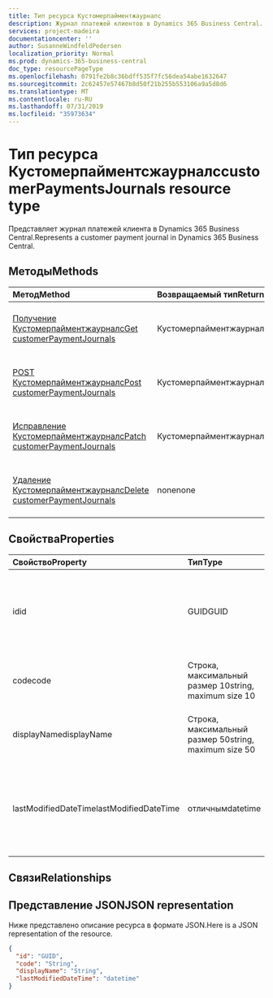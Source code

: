 ```yaml
---
title: Тип ресурса Кустомерпайментжаурналс
description: Журнал платежей клиентов в Dynamics 365 Business Central.
services: project-madeira
documentationcenter: ''
author: SusanneWindfeldPedersen
localization_priority: Normal
ms.prod: dynamics-365-business-central
doc_type: resourcePageType
ms.openlocfilehash: 0791fe2b8c36bdff535f7fc56dea54abe1632647
ms.sourcegitcommit: 2c62457e57467b8d50f21b255b553106a9a5d8d6
ms.translationtype: MT
ms.contentlocale: ru-RU
ms.lasthandoff: 07/31/2019
ms.locfileid: "35973634"
---
```

# <a name="customerpaymentsjournals-resource-type"></a><span data-ttu-id="01cd0-103">Тип ресурса Кустомерпайментсжаурналс</span><span class="sxs-lookup"><span data-stu-id="01cd0-103">customerPaymentsJournals resource type</span></span>
<span data-ttu-id="01cd0-104">Представляет журнал платежей клиента в Dynamics 365 Business Central.</span><span class="sxs-lookup"><span data-stu-id="01cd0-104">Represents a customer payment journal in Dynamics 365 Business Central.</span></span>

## <a name="methods"></a><span data-ttu-id="01cd0-105">Методы</span><span class="sxs-lookup"><span data-stu-id="01cd0-105">Methods</span></span>

| <span data-ttu-id="01cd0-106">Метод</span><span class="sxs-lookup"><span data-stu-id="01cd0-106">Method</span></span>               | <span data-ttu-id="01cd0-107">Возвращаемый тип</span><span class="sxs-lookup"><span data-stu-id="01cd0-107">Return Type</span></span>             |<span data-ttu-id="01cd0-108">Описание</span><span class="sxs-lookup"><span data-stu-id="01cd0-108">Description</span></span>                      |
|:---------------------|:------------------------|:--------------------------------|
|[<span data-ttu-id="01cd0-109">Получение Кустомерпайментжаурналс</span><span class="sxs-lookup"><span data-stu-id="01cd0-109">Get customerPaymentJournals</span></span>](../api/dynamics-customerpaymentsjournal-get.md)      |<span data-ttu-id="01cd0-110">Кустомерпайментжаурналс</span><span class="sxs-lookup"><span data-stu-id="01cd0-110">customerPaymentJournals</span></span>|<span data-ttu-id="01cd0-111">Возвращает журнал платежей клиента.</span><span class="sxs-lookup"><span data-stu-id="01cd0-111">Gets a customer payment journal.</span></span>   |
|[<span data-ttu-id="01cd0-112">POST Кустомерпайментжаурналс</span><span class="sxs-lookup"><span data-stu-id="01cd0-112">Post customerPaymentJournals</span></span>](../api/dynamics-create-customerpaymentsjournal.md)  |<span data-ttu-id="01cd0-113">Кустомерпайментжаурналс</span><span class="sxs-lookup"><span data-stu-id="01cd0-113">customerPaymentJournals</span></span>|<span data-ttu-id="01cd0-114">Создает журнал платежей клиента.</span><span class="sxs-lookup"><span data-stu-id="01cd0-114">Creates a customer payment journal.</span></span>|
|[<span data-ttu-id="01cd0-115">Исправление Кустомерпайментжаурналс</span><span class="sxs-lookup"><span data-stu-id="01cd0-115">Patch customerPaymentJournals</span></span>](../api/dynamics-customerpaymentsjournal-update.md) |<span data-ttu-id="01cd0-116">Кустомерпайментжаурналс</span><span class="sxs-lookup"><span data-stu-id="01cd0-116">customerPaymentJournals</span></span>|<span data-ttu-id="01cd0-117">Обновляет журнал платежей клиента.</span><span class="sxs-lookup"><span data-stu-id="01cd0-117">Updates a customer payment journal.</span></span>|
|[<span data-ttu-id="01cd0-118">Удаление Кустомерпайментжаурналс</span><span class="sxs-lookup"><span data-stu-id="01cd0-118">Delete customerPaymentJournals</span></span>](../api/dynamics-customerpaymentsjournal-delete.md)|<span data-ttu-id="01cd0-119">none</span><span class="sxs-lookup"><span data-stu-id="01cd0-119">none</span></span>                     |<span data-ttu-id="01cd0-120">Удаляет журнал платежей клиента.</span><span class="sxs-lookup"><span data-stu-id="01cd0-120">Deletes a customer payment journal.</span></span>|

## <a name="properties"></a><span data-ttu-id="01cd0-121">Свойства</span><span class="sxs-lookup"><span data-stu-id="01cd0-121">Properties</span></span>
| <span data-ttu-id="01cd0-122">Свойство</span><span class="sxs-lookup"><span data-stu-id="01cd0-122">Property</span></span>           | <span data-ttu-id="01cd0-123">Тип</span><span class="sxs-lookup"><span data-stu-id="01cd0-123">Type</span></span>                  |<span data-ttu-id="01cd0-124">Описание</span><span class="sxs-lookup"><span data-stu-id="01cd0-124">Description</span></span>                                                             |
|:-------------------|:----------------------|:-----------------------------------------------------------------------|
|<span data-ttu-id="01cd0-125">id</span><span class="sxs-lookup"><span data-stu-id="01cd0-125">id</span></span>                  |<span data-ttu-id="01cd0-126">GUID</span><span class="sxs-lookup"><span data-stu-id="01cd0-126">GUID</span></span>                   |<span data-ttu-id="01cd0-127">Уникальный идентификатор журнала платежей клиента.</span><span class="sxs-lookup"><span data-stu-id="01cd0-127">The unique ID of the customer payment journal.</span></span> <span data-ttu-id="01cd0-128">Не редактируемые.</span><span class="sxs-lookup"><span data-stu-id="01cd0-128">Non-editable.</span></span>           |
|<span data-ttu-id="01cd0-129">code</span><span class="sxs-lookup"><span data-stu-id="01cd0-129">code</span></span>                |<span data-ttu-id="01cd0-130">Строка, максимальный размер 10</span><span class="sxs-lookup"><span data-stu-id="01cd0-130">string, maximum size 10</span></span>| <span data-ttu-id="01cd0-131">Код журнала платежей клиента.</span><span class="sxs-lookup"><span data-stu-id="01cd0-131">The code of the customer payment journal.</span></span>                             |
|<span data-ttu-id="01cd0-132">displayName</span><span class="sxs-lookup"><span data-stu-id="01cd0-132">displayName</span></span>         |<span data-ttu-id="01cd0-133">Строка, максимальный размер 50</span><span class="sxs-lookup"><span data-stu-id="01cd0-133">string, maximum size 50</span></span>| <span data-ttu-id="01cd0-134">Отображаемое имя журнала платежей клиента.</span><span class="sxs-lookup"><span data-stu-id="01cd0-134">The display name of the customer payment journal.</span></span>                     |
|<span data-ttu-id="01cd0-135">lastModifiedDateTime</span><span class="sxs-lookup"><span data-stu-id="01cd0-135">lastModifiedDateTime</span></span>|<span data-ttu-id="01cd0-136">отличным</span><span class="sxs-lookup"><span data-stu-id="01cd0-136">datetime</span></span>               |<span data-ttu-id="01cd0-137">Дата и время последнего изменения журнала платежей клиента.</span><span class="sxs-lookup"><span data-stu-id="01cd0-137">The last datetime the customer payment journal was modified.</span></span> <span data-ttu-id="01cd0-138">Только для чтения.</span><span class="sxs-lookup"><span data-stu-id="01cd0-138">Read-Only.</span></span>|

## <a name="relationships"></a><span data-ttu-id="01cd0-139">Связи</span><span class="sxs-lookup"><span data-stu-id="01cd0-139">Relationships</span></span>

## <a name="json-representation"></a><span data-ttu-id="01cd0-140">Представление JSON</span><span class="sxs-lookup"><span data-stu-id="01cd0-140">JSON representation</span></span>

<span data-ttu-id="01cd0-141">Ниже представлено описание ресурса в формате JSON.</span><span class="sxs-lookup"><span data-stu-id="01cd0-141">Here is a JSON representation of the resource.</span></span>


```json
{
  "id": "GUID",
  "code": "String",
  "displayName": "String",
  "lastModifiedDateTime": "datetime"
}
```

